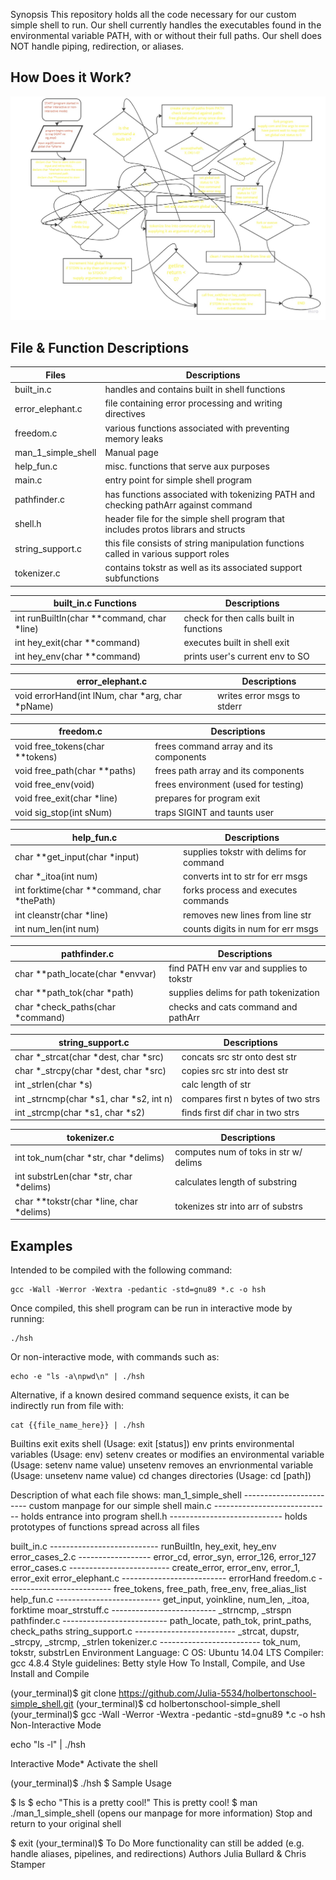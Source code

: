 Synopsis
This repository holds all the code necessary for our custom simple shell to run. Our shell currently handles the executables found in the environmental variable PATH, with or without their full paths. Our shell does NOT handle piping, redirection, or aliases.

<h2>How Does it Work?</h2>
<p>

![](https://github.com/Julia-5534/holbertonschool-simple_shell/blob/master/shellPFD.jpg)

</p>
<h2>File & Function Descriptions</h2>
<p>

| Files              | Descriptions                                                                         |
| ------------       | ------------------------------------------------------------------------------------ |
| built_in.c         | handles and contains built in shell functions                                        |
| error_elephant.c   | file containing error processing and writing directives                              |
| freedom.c          | various functions associated with preventing memory leaks                            |
| man_1_simple_shell | Manual page                                                                          |
| help_fun.c         | misc. functions that serve aux purposes                                              |
| main.c             | entry point for simple shell program                                                 |
| pathfinder.c       | has functions associated with tokenizing PATH and checking pathArr against command   |
| shell.h            | header file for the simple shell program that includes protos librars and structs    |
| string_support.c   | this file consists of string manipulation functions called in various support roles  |
| tokenizer.c        | contains tokstr as well as its associated support subfunctions                       |

| built_in.c Functions                        | Descriptions                             |
| ------------------------------------------- | ---------------------------------------- |
| int runBuiltIn(char **command, char *line)  |  check for then calls built in functions |
| int hey_exit(char **command)                |  executes built in shell exit            |
| int hey_env(char **command)                 |  prints user's current env to SO         |

| error_elephant.c                                 | Descriptions                             |
| ------------------------------------------------ | ---------------------------------------- |
| void errorHand(int lNum, char *arg, char *pName) | writes error msgs to stderr              |

| freedom.c                                  | Descriptions                             |
| ------------------------------------------ | ---------------------------------------- |
| void free_tokens(char **tokens)            | frees command array and its components   |
| void free_path(char **paths)               | frees path array and its components      |
| void free_env(void)                        | frees environment (used for testing)     |
| void free_exit(char *line)                 | prepares for program exit                |
| void sig_stop(int sNum)                    | traps SIGINT and taunts user             |

| help_fun.c                                   | Descriptions                             |
| -------------------------------------------- | ---------------------------------------- |
| char **get_input(char *input)                | supplies tokstr with delims for command  |
| char *_itoa(int num)                         | converts int to str for err msgs         |
| int forktime(char **command, char *thePath)  | forks process and executes commands      |
| int cleanstr(char *line)                     | removes new lines from line str          |
| int num_len(int num)                         | counts digits in num for err msgs        |

| pathfinder.c                                 | Descriptions                             |
| -------------------------------------------- | ---------------------------------------- |
| char **path_locate(char *envvar)             | find PATH env var and supplies to tokstr |
| char **path_tok(char *path)                  | supplies delims for path tokenization    |
| char *check_paths(char *command)             | checks and cats command and pathArr      |

| string_support.c                             | Descriptions                             |
| -------------------------------------------- | ---------------------------------------- |
| char *_strcat(char *dest, char *src)         | concats src str onto dest str            |
| char *_strcpy(char *dest, char *src)         | copies src str into dest str             |
| int _strlen(char *s)                         | calc length of str                       |
| int _strncmp(char *s1, char *s2, int n)      | compares first n bytes of two strs       |
| int _strcmp(char *s1, char *s2)              | finds first dif char in two strs         |

| tokenizer.c                                  | Descriptions                             |
| -------------------------------------------- | ---------------------------------------- |
| int tok_num(char *str, char *delims)         | computes num of toks in str w/ delims    |
| int substrLen(char *str, char *delims)       | calculates length of substring           |
| char **tokstr(char *line, char *delims)      | tokenizes str into arr of substrs        |

</p>

<h2>Examples</h2>
Intended to be compiled with the following command:

```
gcc -Wall -Werror -Wextra -pedantic -std=gnu89 *.c -o hsh
```

Once compiled, this shell program can be run in interactive mode by running:

```
./hsh
```

Or non-interactive mode, with commands such as:

```
echo -e "ls -a\npwd\n" | ./hsh
```

Alternative, if a known desired command sequence exists, it can be indirectly run from file with:

```
cat {{file_name_here}} | ./hsh
```

Builtins
exit exits shell (Usage: exit [status])
env prints environmental variables (Usage: env)
setenv creates or modifies an environmental variable (Usage: setenv name value)
unsetenv removes an envrionmental variable (Usage: unsetenv name value)
cd changes directories (Usage: cd [path])

Description of what each file shows:
man_1_simple_shell ------------------------ custom manpage for our simple shell
main.c ----------------------------- holds entrance into program
shell.h ---------------------------- holds prototypes of functions spread across all files

built_in.c --------------------------- runBuiltIn, hey_exit, hey_env
error_cases_2.c ------------------ error_cd, error_syn, error_126, error_127
error_cases.c ------------------------- create_error, error_env, error_1, error_exit
error_elephant.c -------------------------- errorHand
freedom.c -------------------------- free_tokens, free_path, free_env, free_alias_list
help_fun.c -------------------------- get_input, yoinkline, num_len, _itoa, forktime
moar_strstuff.c -------------------------- _strncmp, _strspn
pathfinder.c -------------------------- path_locate, path_tok, print_paths, check_paths
string_support.c ------------------------- _strcat, dupstr, _strcpy, _strcmp, _strlen
tokenizer.c ------------------------- tok_num, tokstr, substrLen
Environment
Language: C
OS: Ubuntu 14.04 LTS
Compiler: gcc 4.8.4
Style guidelines: Betty style
How To Install, Compile, and Use
Install and Compile

(your_terminal)$ git clone https://github.com/Julia-5534/holbertonschool-simple_shell.git
(your_terminal)$ cd holbertonschool-simple_shell
(your_terminal)$ gcc -Wall -Werror -Wextra -pedantic -std=gnu89 *.c -o hsh
Non-Interactive Mode

echo "ls -l" | ./hsh

Interactive Mode* Activate the shell

(your_terminal)$ ./hsh
$
Sample Usage

$ ls
$ echo "This is a pretty cool!"
This is pretty cool!
$ man ./man_1_simple_shell (opens our manpage for more information)
Stop and return to your original shell

$ exit
(your_terminal)$
To Do
More functionality can still be added (e.g. handle aliases, pipelines, and redirections)
Authors
Julia Bullard & Chris Stamper
